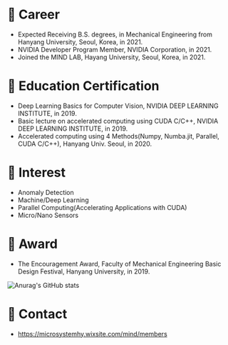 # 🔭 Career
* Expected Receiving B.S. degrees, in Mechanical Engineering from Hanyang University, Seoul, Korea, in 2021.
* NVIDIA Developer Program Member, NVIDIA Corporation, in 2021.
* Joined the MIND LAB, Hayang University, Seoul, Korea, in 2021.  
# 👯 Education Certification
* Deep Learning Basics for Computer Vision, NVIDIA DEEP LEARNING INSTITUTE, in 2019.
* Basic lecture on accelerated computing using CUDA C/C++, NVIDIA DEEP LEARNING INSTITUTE, in 2019.
* Accelerated computing using 4 Methods(Numpy, Numba.jit, Parallel, CUDA C/C++), Hanyang Univ. Seoul, in 2020.  
# 🌱 Interest
* Anomaly Detection
* Machine/Deep Learning
* Parallel Computing(Accelerating Applications with CUDA)
* Micro/Nano Sensors  
# 🍯 Award
* The Encouragement Award, Faculty of Mechanical Engineering Basic Design Festival, Hanyang University, in 2019.

![Anurag's GitHub stats](https://github-readme-stats.vercel.app/api?username=KKeun-B&show_icons=true&theme=dracula)
# 💬 Contact
* https://microsystemhy.wixsite.com/mind/members


